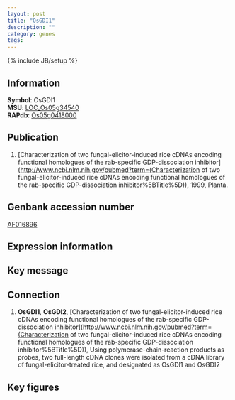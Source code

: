 ```yaml
---
layout: post
title: "OsGDI1"
description: ""
category: genes
tags: 
---
```

{% include JB/setup %}

## Information
__Symbol__: OsGDI1  
__MSU__: [LOC_Os05g34540](http://rice.plantbiology.msu.edu/cgi-bin/ORF_infopage.cgi?orf=LOC_Os05g34540)  
__RAPdb__: [Os05g0418000](http://rapdb.dna.affrc.go.jp/viewer/gbrowse_details/irgsp1?name=Os05g0418000)  

## Publication
1. [Characterization of two fungal-elicitor-induced rice cDNAs encoding functional homologues of the rab-specific GDP-dissociation inhibitor](http://www.ncbi.nlm.nih.gov/pubmed?term=(Characterization of two fungal-elicitor-induced rice cDNAs encoding functional homologues of the rab-specific GDP-dissociation inhibitor%5BTitle%5D)), 1999, Planta.

## Genbank accession number
[AF016896](http://www.ncbi.nlm.nih.gov/nuccore/AF016896)

## Expression information

## Key message

## Connection
1. __OsGDI1__, __OsGDI2__, [Characterization of two fungal-elicitor-induced rice cDNAs encoding functional homologues of the rab-specific GDP-dissociation inhibitor](http://www.ncbi.nlm.nih.gov/pubmed?term=(Characterization of two fungal-elicitor-induced rice cDNAs encoding functional homologues of the rab-specific GDP-dissociation inhibitor%5BTitle%5D)),  Using polymerase-chain-reaction products as probes, two full-length cDNA clones were isolated from a cDNA library of fungal-elicitor-treated rice, and designated as OsGDI1 and OsGDI2

## Key figures


